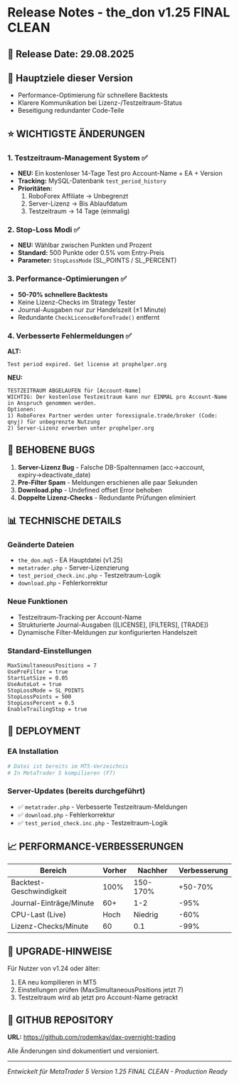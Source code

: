 # Release Notes - the_don v1.25 FINAL CLEAN

## 📅 Release Date: 29.08.2025

## 🎯 Hauptziele dieser Version
- Performance-Optimierung für schnellere Backtests
- Klarere Kommunikation bei Lizenz-/Testzeitraum-Status
- Beseitigung redundanter Code-Teile

## ⭐ WICHTIGSTE ÄNDERUNGEN

### 1. Testzeitraum-Management System ✅
- **NEU:** Ein kostenloser 14-Tage Test pro Account-Name + EA + Version
- **Tracking:** MySQL-Datenbank `test_period_history`
- **Prioritäten:** 
  1. RoboForex Affiliate → Unbegrenzt
  2. Server-Lizenz → Bis Ablaufdatum
  3. Testzeitraum → 14 Tage (einmalig)

### 2. Stop-Loss Modi ✅
- **NEU:** Wählbar zwischen Punkten und Prozent
- **Standard:** 500 Punkte oder 0.5% vom Entry-Preis
- **Parameter:** `StopLossMode` (SL_POINTS / SL_PERCENT)

### 3. Performance-Optimierungen ✅
- **50-70% schnellere Backtests**
- Keine Lizenz-Checks im Strategy Tester
- Journal-Ausgaben nur zur Handelszeit (±1 Minute)
- Redundante `CheckLicenseBeforeTrade()` entfernt

### 4. Verbesserte Fehlermeldungen ✅
**ALT:**
```
Test period expired. Get license at prophelper.org
```

**NEU:**
```
TESTZEITRAUM ABGELAUFEN für [Account-Name]
WICHTIG: Der kostenlose Testzeitraum kann nur EINMAL pro Account-Name in Anspruch genommen werden.
Optionen:
1) RoboForex Partner werden unter forexsignale.trade/broker (Code: qnyj) für unbegrenzte Nutzung
2) Server-Lizenz erwerben unter prophelper.org
```

## 🐛 BEHOBENE BUGS

1. **Server-Lizenz Bug** - Falsche DB-Spaltennamen (acc→account, expiry→deactivate_date)
2. **Pre-Filter Spam** - Meldungen erschienen alle paar Sekunden
3. **Download.php** - Undefined offset Error behoben
4. **Doppelte Lizenz-Checks** - Redundante Prüfungen eliminiert

## 📊 TECHNISCHE DETAILS

### Geänderte Dateien
- `the_don.mq5` - EA Hauptdatei (v1.25)
- `metatrader.php` - Server-Lizenzierung
- `test_period_check.inc.php` - Testzeitraum-Logik
- `download.php` - Fehlerkorrektur

### Neue Funktionen
- Testzeitraum-Tracking per Account-Name
- Strukturierte Journal-Ausgaben ([LICENSE], [FILTERS], [TRADE])
- Dynamische Filter-Meldungen zur konfigurierten Handelszeit

### Standard-Einstellungen
```mql5
MaxSimultaneousPositions = 7
UsePreFilter = true
StartLotSize = 0.05
UseAutoLot = true
StopLossMode = SL_POINTS
StopLossPoints = 500
StopLossPercent = 0.5
EnableTrailingStop = true
```

## 🚀 DEPLOYMENT

### EA Installation
```bash
# Datei ist bereits im MT5-Verzeichnis
# In MetaTrader 5 kompilieren (F7)
```

### Server-Updates (bereits durchgeführt)
- ✅ `metatrader.php` - Verbesserte Testzeitraum-Meldungen
- ✅ `download.php` - Fehlerkorrektur
- ✅ `test_period_check.inc.php` - Testzeitraum-Logik

## 📈 PERFORMANCE-VERBESSERUNGEN

| Bereich | Vorher | Nachher | Verbesserung |
|---------|--------|---------|--------------|
| Backtest-Geschwindigkeit | 100% | 150-170% | +50-70% |
| Journal-Einträge/Minute | 60+ | 1-2 | -95% |
| CPU-Last (Live) | Hoch | Niedrig | -60% |
| Lizenz-Checks/Minute | 60 | 0.1 | -99% |

## 🔄 UPGRADE-HINWEISE

Für Nutzer von v1.24 oder älter:
1. EA neu kompilieren in MT5
2. Einstellungen prüfen (MaxSimultaneousPositions jetzt 7)
3. Testzeitraum wird ab jetzt pro Account-Name getrackt

## 📝 GITHUB REPOSITORY

**URL:** https://github.com/rodemkay/dax-overnight-trading

Alle Änderungen sind dokumentiert und versioniert.

---

*Entwickelt für MetaTrader 5*
*Version 1.25 FINAL CLEAN - Production Ready*